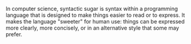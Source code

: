 
In computer science, syntactic sugar is syntax within a programming language that is designed to make things easier to read or to express. It makes the language "sweeter" for human use: things can be expressed more clearly, more concisely, or in an alternative style that some may prefer.
